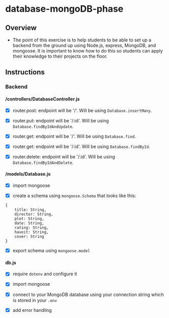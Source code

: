 # database-mongoDB-phase
## Overview
- The point of this exercise is to help students to be able to set up a backend from the ground up using Node.js, express, MongoDB, and mongoose. It is important to know how to do this so students can apply their knowledge to their projects on the floor.

## Instructions

### Backend

#### /controllers/DatabaseController.js

* [x] router.post: endpoint will be '/'. Will be using ```Database.insertMany```.

* [x] router.put: endpoint will be '/:id'. Will be using ```Database.findByIdAndUpdate```.

* [x] router.get: endpoint will be '/'. Will be using ```Database.find```.

* [x] router.get: endpoint will be '/:id'. Will be using ```Database.findById```.

* [x] router.delete: endpoint will be '/:id'. Will be using ```Database.findByIdAndDelete```.

#### /models/Database.js

* [x] import mongoose

* [x] create a schema using ```mongoose.Schema``` that looks like this:
```
{
    title: String,
    director: String,
    plot: String,
    date: String,
    rating: String,
    haveit: String,
    cover: String
}
```

* [x] export schema using ```mongoose.model```

#### db.js

* [x] require ```dotenv``` and configure it

* [x] import mongoose

* [x] connect to your MongoDB database using your connection string which is stored in your ```.env```

* [x] add error handling
